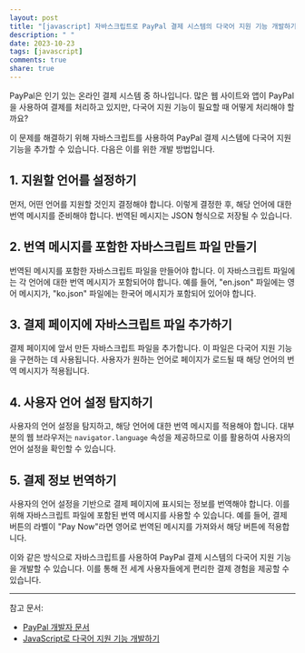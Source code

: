 ```yaml
---
layout: post
title: "[javascript] 자바스크립트로 PayPal 결제 시스템의 다국어 지원 기능 개발하기"
description: " "
date: 2023-10-23
tags: [javascript]
comments: true
share: true
---
```


PayPal은 인기 있는 온라인 결제 시스템 중 하나입니다. 많은 웹 사이트와 앱이 PayPal을 사용하여 결제를 처리하고 있지만, 다국어 지원 기능이 필요할 때 어떻게 처리해야 할까요?

이 문제를 해결하기 위해 자바스크립트를 사용하여 PayPal 결제 시스템에 다국어 지원 기능을 추가할 수 있습니다. 다음은 이를 위한 개발 방법입니다.

## 1. 지원할 언어를 설정하기

먼저, 어떤 언어를 지원할 것인지 결정해야 합니다. 이렇게 결정한 후, 해당 언어에 대한 번역 메시지를 준비해야 합니다. 번역된 메시지는 JSON 형식으로 저장될 수 있습니다.

## 2. 번역 메시지를 포함한 자바스크립트 파일 만들기

번역된 메시지를 포함한 자바스크립트 파일을 만들어야 합니다. 이 자바스크립트 파일에는 각 언어에 대한 번역 메시지가 포함되어야 합니다. 예를 들어, "en.json" 파일에는 영어 메시지가, "ko.json" 파일에는 한국어 메시지가 포함되어 있어야 합니다.

## 3. 결제 페이지에 자바스크립트 파일 추가하기

결제 페이지에 앞서 만든 자바스크립트 파일을 추가합니다. 이 파일은 다국어 지원 기능을 구현하는 데 사용됩니다. 사용자가 원하는 언어로 페이지가 로드될 때 해당 언어의 번역 메시지가 적용됩니다.

## 4. 사용자 언어 설정 탐지하기

사용자의 언어 설정을 탐지하고, 해당 언어에 대한 번역 메시지를 적용해야 합니다. 대부분의 웹 브라우저는 `navigator.language` 속성을 제공하므로 이를 활용하여 사용자의 언어 설정을 확인할 수 있습니다.

## 5. 결제 정보 번역하기

사용자의 언어 설정을 기반으로 결제 페이지에 표시되는 정보를 번역해야 합니다. 이를 위해 자바스크립트 파일에 포함된 번역 메시지를 사용할 수 있습니다. 예를 들어, 결제 버튼의 라벨이 "Pay Now"라면 영어로 번역된 메시지를 가져와서 해당 버튼에 적용합니다.

이와 같은 방식으로 자바스크립트를 사용하여 PayPal 결제 시스템의 다국어 지원 기능을 개발할 수 있습니다. 이를 통해 전 세계 사용자들에게 편리한 결제 경험을 제공할 수 있습니다.

---

참고 문서:
- [PayPal 개발자 문서](https://developer.paypal.com/docs)
- [JavaScript로 다국어 지원 기능 개발하기](https://developer.mozilla.org/ko/docs/Localization_and_internationalization_with_JavaScript)